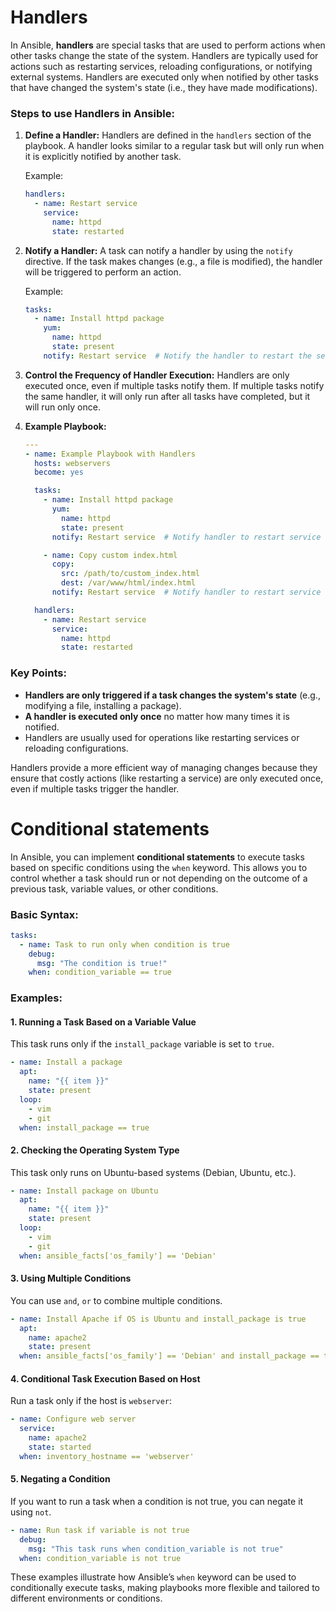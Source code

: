 # Handlers

In Ansible, **handlers** are special tasks that are used to perform actions when other tasks change the state of the system. Handlers are typically used for actions such as restarting services, reloading configurations, or notifying external systems. Handlers are executed only when notified by other tasks that have changed the system's state (i.e., they have made modifications).

### Steps to use Handlers in Ansible:

1. **Define a Handler:**
   Handlers are defined in the `handlers` section of the playbook. A handler looks similar to a regular task but will only run when it is explicitly notified by another task.

   Example:
   ```yaml
   handlers:
     - name: Restart service
       service:
         name: httpd
         state: restarted
   ```

2. **Notify a Handler:**
   A task can notify a handler by using the `notify` directive. If the task makes changes (e.g., a file is modified), the handler will be triggered to perform an action.

   Example:
   ```yaml
   tasks:
     - name: Install httpd package
       yum:
         name: httpd
         state: present
       notify: Restart service  # Notify the handler to restart the service
   ```

3. **Control the Frequency of Handler Execution:**
   Handlers are only executed once, even if multiple tasks notify them. If multiple tasks notify the same handler, it will only run after all tasks have completed, but it will run only once.

4. **Example Playbook:**

   ```yaml
   ---
   - name: Example Playbook with Handlers
     hosts: webservers
     become: yes

     tasks:
       - name: Install httpd package
         yum:
           name: httpd
           state: present
         notify: Restart service  # Notify handler to restart service

       - name: Copy custom index.html
         copy:
           src: /path/to/custom_index.html
           dest: /var/www/html/index.html
         notify: Restart service  # Notify handler to restart service

     handlers:
       - name: Restart service
         service:
           name: httpd
           state: restarted
   ```

### Key Points:
- **Handlers are only triggered if a task changes the system's state** (e.g., modifying a file, installing a package).
- **A handler is executed only once** no matter how many times it is notified.
- Handlers are usually used for operations like restarting services or reloading configurations.

Handlers provide a more efficient way of managing changes because they ensure that costly actions (like restarting a service) are only executed once, even if multiple tasks trigger the handler.

# Conditional statements

In Ansible, you can implement **conditional statements** to execute tasks based on specific conditions using the `when` keyword. This allows you to control whether a task should run or not depending on the outcome of a previous task, variable values, or other conditions.

### Basic Syntax:

```yaml
tasks:
  - name: Task to run only when condition is true
    debug:
      msg: "The condition is true!"
    when: condition_variable == true
```

### Examples:

#### 1. Running a Task Based on a Variable Value
This task runs only if the `install_package` variable is set to `true`.

```yaml
- name: Install a package
  apt:
    name: "{{ item }}"
    state: present
  loop:
    - vim
    - git
  when: install_package == true
```

#### 2. Checking the Operating System Type
This task only runs on Ubuntu-based systems (Debian, Ubuntu, etc.).

```yaml
- name: Install package on Ubuntu
  apt:
    name: "{{ item }}"
    state: present
  loop:
    - vim
    - git
  when: ansible_facts['os_family'] == 'Debian'
```

#### 3. Using Multiple Conditions
You can use `and`, `or` to combine multiple conditions.

```yaml
- name: Install Apache if OS is Ubuntu and install_package is true
  apt:
    name: apache2
    state: present
  when: ansible_facts['os_family'] == 'Debian' and install_package == true
```

#### 4. Conditional Task Execution Based on Host
Run a task only if the host is `webserver`:

```yaml
- name: Configure web server
  service:
    name: apache2
    state: started
  when: inventory_hostname == 'webserver'
```

#### 5. Negating a Condition
If you want to run a task when a condition is not true, you can negate it using `not`.

```yaml
- name: Run task if variable is not true
  debug:
    msg: "This task runs when condition_variable is not true"
  when: condition_variable is not true
```

These examples illustrate how Ansible’s `when` keyword can be used to conditionally execute tasks, making playbooks more flexible and tailored to different environments or conditions.